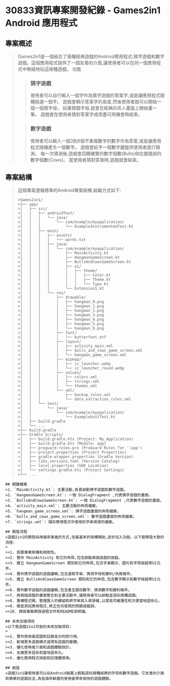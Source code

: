 # 30833資訊專案開發紀錄 - Games2in1 Android 應用程式
## 專案概述
>Games2in1是一個結合了兩種經典遊戲的Android應用程式:猜字遊戲和數字遊戲。這個應用程式提供了一個友善的介面,讓使用者可以在同一個應用程式中無縫地玩這兩種遊戲。
功能
>
>> ### 猜字遊戲
>>
>>使用者可以自行輸入一個字作為猜字遊戲的答案字,或是讓應用程式隨機挑選一個字。
遊戲會顯示答案字的長度,然後使用者就可以開始一個一個猜字母。
如果猜錯字母,就會在經典的吊人畫面上開始畫一筆。
遊戲會在使用者猜對答案字或用盡可用機會時結束。
>
>
>>### 數字遊戲
>>
>>使用者可以輸入一個3到6個不重複數字的數字作為答案,或是讓應用程式隨機產生一個數字。
遊戲會給予一個數字鍵盤供使用者進行猜測。
每一次猜測後,遊戲會回饋確實的數字個數(Bulls)和位置錯誤的數字個數(Cows)。
當使用者猜對答案時,遊戲就會結束。



## 專案結構
>這個專案遵循標準的Android專案結構,組織方式如下:
>
>```
>>Games2in1/
>>├── app/
>>│   ├── src/
>>│   │   ├── androidTest/
>>│   │   │   └── java/
>>│   │   │       └── com/example/myapplication/
>>│   │   │           └── ExampleInstrumentedTest.kt
>>│   │   ├── main/
>>│   │   │   ├── assets/
>>│   │   │   │   └── words.txt
>>│   │   │   ├── java/
>>│   │   │   │   └── com/example/myapplication/
>>│   │   │   │       ├── MainActivity.kt
>>│   │   │   │       ├── HangmanGameScreen.kt
>>│   │   │   │       ├── BullsAndCowsGameScreen.kt
>>│   │   │   │       ├── ui/
>>│   │   │   │       │   ├── theme/
>>│   │   │   │       │   │   ├── Color.kt
>>│   │   │   │       │   │   ├── Theme.kt
>>│   │   │   │       │   │   └── Type.kt
>>│   │   │   │       └── Extension1.kt
>>│   │   │   └── res/
>>│   │   │       ├── drawable/
>>│   │   │       │   ├── hangman_0.png
>>│   │   │       │   ├── hangman_1.png
>>│   │   │       │   ├── hangman_2.png
>>│   │   │       │   ├── hangman_3.png
>>│   │   │       │   ├── hangman_4.png
>>│   │   │       │   ├── hangman_5.png
>>│   │   │       │   └── hangman_6.png
>>│   │   │       ├── font/
>>│   │   │       │   └── butterfont.otf
>>│   │   │       ├── layout/
>>│   │   │       │   ├── activity_main.xml
>>│   │   │       │   ├── bulls_and_cows_game_screen.xml
>>│   │   │       │   └── hangman_game_screen.xml
>>│   │   │       ├── mipmap/
>>│   │   │       │   ├── ic_launcher.webp
>>│   │   │       │   └── ic_launcher_round.webp
>>│   │   │       ├── values/
>>│   │   │       │   ├── colors.xml
>>│   │   │       │   ├── strings.xml
>>│   │   │       │   └── themes.xml
>>│   │   │       └── xml/
>>│   │   │           ├── backup_rules.xml
>>│   │   │           └── data_extraction_rules.xml
>>│   │   └── test/
>>│   │       └── java/
>>│   │           └── com/example/myapplication/
>>│   │               └── ExampleUnitTest.kt
>>│   ├── build.gradle
>>│   └── ...
>>├── build.gradle
>>├── Gradle Scripts/
>>│   ├── build.gradle.kts (Project: My_Application)
>>│   ├── build.gradle.kts (Module: app)
>>│   ├── proguard-rules.pro (ProGuard Rules for ':app')
>>│   ├── project.properties (Project Properties)
>>│   ├── gradle-wrapper.properties (Gradle Version)
>>│   ├── libs.versions.toml (Version Catalog)
>>│   ├── local.properties (SDK Location)
>>│   └── settings.gradle.kts (Project Settings)
>>└── ...
```
## 關鍵檔案
>1. `MainActivity.kt`: 主要活動,負責啟動猜字遊戲和數字遊戲。
>2. `HangmanGameScreen.kt`: 一個 DialogFragment ,代表猜字遊戲的畫面。
>3. `BullsAndCowsGameScreen.kt`: 一個 DialogFragment ,代表數字遊戲的畫面。
>4. `activity_main.xml`: 主要活動的佈局檔案。
>5. `hangman_game_screen.xml`: 猜字遊戲畫面的佈局檔案。
>6. `bulls_and_cows_game_screen.xml`: 數字遊戲畫面的佈局檔案。
>7. `strings.xml`: 儲存應用程式中使用的字串資源的檔案。

## 開發流程
>遊戲2in1的開發採用循序漸進的方式,從最基本的架構開始,逐步加入功能。以下是開發大致的流程:
>
>>1. 設置專案架構和相依性。
>>2. 實作 MainActivity 和它的佈局,包含啟動兩個遊戲的按鈕。
>>3. 建立 HangmanGameScreen 類別和它的佈局,包含字串顯示、圖片和字母按鈕等UI元件。
>>4. 實作猜字遊戲的遊戲邏輯,包含選取字串、猜測字母和勝利/失敗條件。
>>5. 建立 BullsAndCowsGameScreen 類別和它的佈局,包含數字顯示和數字按鈕等UI元件。
>>6. 實作數字遊戲的遊戲邏輯,包含產生題目數字、猜測數字和勝利條件。
>>7. 將兩個遊戲的畫面整合到主要活動中,讓使用者可以啟動並遊玩兩種遊戲。
>>8. 重構程式碼、整理匯入的模組和將字串寫入資源檔,以提高可維護性和方便當地語系化。
>>9. 徹底測試應用程式,修正任何發現的問題或錯誤。
>>10. 撰寫專案開發過程文件和README說明檔。

## 未來加強項目
>以下是遊戲2in1可能的未來加強項目:
>
>>1. 實作使用者認證和記錄高分的排行榜。
>>2. 新增更多遊戲模式或現有遊戲的變體。
>>3. 優化使用者介面和遊戲體驗設計。
>>4. 支援更多語系和當地語系化。
>>5. 優化應用程式效能和記憶體使用。

## 結語
>遊戲2in1讓使用者可以在Android裝置上輕鬆遊玩兩種經典的字母和數字遊戲。它友善的介面和簡單的遊戲玩法,為各個年齡層的使用者帶來愉快的遊戲體驗。
